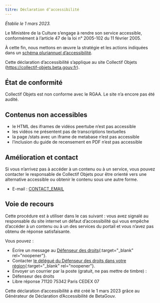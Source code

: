 ```yaml
---
titre: Déclaration d’accessibilité
---
```


*Établie le 1 mars 2023.*

Le Ministère de la Culture s’engage à rendre son service accessible, conformément à l’article 47 de la loi n° 2005-102 du 11 février 2005.

À cette fin, nous mettons en œuvre la stratégie et les actions indiquées dans un [schéma pluriannuel d’accessibilité](/schema_pluriannuel_accessibilite).

Cette déclaration d’accessibilité s’applique au site Collectif Objets (https://collectif-objets.beta.gouv.fr).

## État de conformité

Collectif Objets est non conforme avec le RGAA. Le site n’a encore pas été audité.

## Contenus non accessibles

- le HTML des iframes de vidéos peertube n’est pas accessible
- les vidéos ne présentent pas de transcriptions textuelles
- la page /stats avec un iframe de metabase n’est pas accessible
- l’inclusion du guide de recensement en PDF n’est pas accessible

## Amélioration et contact

Si vous n’arrivez pas à accéder à un contenu ou à un service, vous pouvez contacter le responsable de Collectif Objets pour être orienté vers une alternative accessible ou obtenir le contenu sous une autre forme.

- E-mail : [CONTACT_EMAIL](mailto:CONTACT_EMAIL)

## Voie de recours

Cette procédure est à utiliser dans le cas suivant : vous avez signalé au responsable du site internet un défaut d’accessibilité qui vous empêche d’accéder à un contenu ou à un des services du portail et vous n’avez pas obtenu de réponse satisfaisante.

Vous pouvez :

- Écrire un message au [Défenseur des droits](https://formulaire.defenseurdesdroits.fr){:target="_blank" rel="noopener"}.
- Contacter [le délégué du Défenseur des droits dans votre région](https://www.defenseurdesdroits.fr/saisir/delegues){:target="_blank" rel="noopener"}.
- Envoyer un courrier par la poste (gratuit, ne pas mettre de timbre) :
- Défenseur des droits
- Libre réponse 71120 75342 Paris CEDEX 07

Cette déclaration d’accessibilité a été créé le 1 mars 2023 grâce au Générateur de Déclaration d’Accessibilité de BetaGouv.
